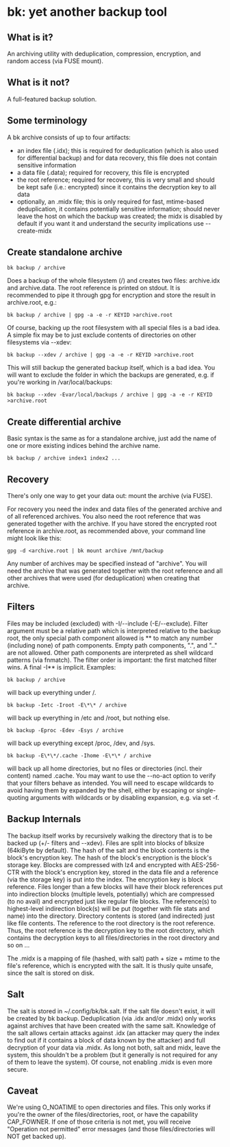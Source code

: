 bk: yet another backup tool
===========================

What is it?
-----------

An archiving utility with deduplication, compression, encryption, and random access (via FUSE mount).

What is it not?
---------------

A full-featured backup solution.

Some terminology
----------------

A bk archive consists of up to four artifacts:

- an index file (.idx); this is required for deduplication (which is also used for differential backup) and for data recovery, this file does not contain sensitive information
- a data file (.data); required for recovery, this file is encrypted
- the root reference; required for recovery, this is very small and should be kept safe (i.e.: encrypted) since it contains the decryption key to all data
- optionally, an .midx file; this is only required for fast, mtime-based deduplication, it contains potentially sensitive information; should never leave the host on which the backup was created; the midx is disabled by default if you want it and understand the security implications use --create-midx

Create standalone archive
-------------------------

    bk backup / archive

Does a backup of the whole filesystem (/) and creates two files: archive.idx and archive.data. The root reference is printed on stdout. It is recommended to pipe it through gpg for encryption and store the result in archive.root, e.g.:

    bk backup / archive | gpg -a -e -r KEYID >archive.root

Of course, backing up the root filesystem with all special files is a bad idea. A simple fix may be to just exclude contents of directories on other filesystems via --xdev:

    bk backup --xdev / archive | gpg -a -e -r KEYID >archive.root

This will still backup the generated backup itself, which is a bad idea. You will want to exclude the folder in which the backups are generated, e.g. if you're working in /var/local/backups:

    bk backup --xdev -Evar/local/backups / archive | gpg -a -e -r KEYID >archive.root

Create differential archive
---------------------------

Basic syntax is the same as for a standalone archive, just add the name of one or more existing indices behind the archive name.

    bk backup / archive index1 index2 ...

Recovery
--------

There's only one way to get your data out: mount the archive (via FUSE).

For recovery you need the index and data files of the generated archive and of all referenced archives. You also need the root reference that was generated together with the archive. If you have stored the encrypted root reference in archive.root, as recommended above, your command line might look like this:

    gpg -d <archive.root | bk mount archive /mnt/backup

Any number of archives may be specified instead of "archive". You will need the archive that was generated together with the root reference and all other archives that were used (for deduplication) when creating that archive.

Filters
-------

Files may be included (excluded) with -I/--include (-E/--exclude). Filter argument must be a relative path which is interpreted relative to the backup root, the only special path component allowed is \*\* to match any number (including none) of path components. Empty path components, ".", and ".." are not allowed. Other path components are interpreted as shell wildcard patterns (via fnmatch). The filter order is important: the first matched filter wins. A final -I\*\* is implicit. Examples:

    bk backup / archive

will back up everything under /.

    bk backup -Ietc -Iroot -E\*\* / archive

will back up everything in /etc and /root, but nothing else.

    bk backup -Eproc -Edev -Esys / archive

will back up everything except /proc, /dev, and /sys.

    bk backup -E\*\*/.cache -Ihome -E\*\* / archive

will back up all home directories, but no files or directories (incl. their content) named .cache. You may want to use the --no-act option to verify that your filters behave as intended. You will need to escape wildcards to avoid having them by expanded by the shell, either by escaping or single-quoting arguments with wildcards or by disabling expansion, e.g. via set -f.

Backup Internals
----------------

The backup itself works by recursively walking the directory that is to be backed up (+/- filters and --xdev). Files are split into blocks of blksize (64kiByte by default). The hash of the salt and the block contents is the block's encryption key. The hash of the block's encryption is the block's storage key. Blocks are compressed with lz4 and encrypted with AES-256-CTR with the block's encryption key, stored in the data file and a reference (via the storage key) is put into the index. The encryption key is block reference. Files longer than a few blocks will have their block references put into indirection blocks (multiple levels, potentially) which are compressed (to no avail) and encrypted just like regular file blocks. The reference(s) to highest-level indirection block(s) will be put (together with file stats and name) into the directory. Directory contents is stored (and indirected) just like file contents. The reference to the root directory is the root reference. Thus, the root reference is the decryption key to the root directory, which contains the decryption keys to all files/directories in the root directory and so on …

The .midx is a mapping of file (hashed, with salt) path + size + mtime to the file's reference, which is encrypted with the salt. It is thusly quite unsafe, since the salt is stored on disk.

Salt
----

The salt is stored in ~/.config/bk/bk.salt. If the salt file doesn't exist, it will be created by bk backup. Deduplication (via .idx and/or .midx) only works against archives that have been created with the same salt. Knowledge of the salt allows certain attacks against .idx (an attacker may query the index to find out if it contains a block of data known by the attacker) and full decryption of your data via .midx. As long not both, salt and midx, leave the system, this shouldn't be a problem (but it generally is not required for any of them to leave the system). Of course, not enabling .midx is even more secure.

Caveat
------

We're using O\_NOATIME to open directories and files. This only works if you're the owner of the files/directories, root, or have the capability CAP\_FOWNER. If one of those criteria is not met, you will receive "Operation not permitted" error messages (and those files/directories will NOT get backed up).
